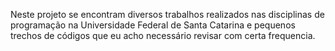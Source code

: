 Neste projeto se encontram diversos trabalhos realizados nas disciplinas de programação na Universidade Federal de Santa Catarina e pequenos trechos de códigos que eu acho necessário revisar com certa frequencia.
